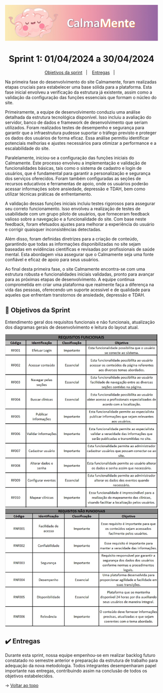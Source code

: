 <div align="center">
    
![banner](https://github.com/marcusvsbarros/projetoManufatura/blob/main/CalmaMente%20capa.jpeg)
</div>

<span id="topo">
<h1 align="center">Sprint 1: 01/04/2024 a 30/04/2024</h1>

<p align="center">
    <a href="#objetivos">Objetivos da sprint</a> &nbsp |&nbsp &nbsp
    <a href="#entregas">Entregas</a> &nbsp |&nbsp &nbsp
</p>

Na primeira fase do desenvolvimento do site Calmamente, foram realizadas etapas cruciais para estabelecer uma base sólida para a plataforma. Esta fase inicial envolveu a verificação da estrutura já existente, assim como a validação da configuração das funções essenciais que formam o núcleo do site.

Primeiramente, a equipe de desenvolvimento conduziu uma análise detalhada da estrutura tecnológica disponível. Isso incluiu a avaliação do servidor, banco de dados e framework de desenvolvimento que seriam utilizados. Foram realizados testes de desempenho e segurança para garantir que a infraestrutura pudesse suportar o tráfego previsto e proteger os dados dos usuários de forma eficaz. Essa análise permitiu identificar potenciais melhorias e ajustes necessários para otimizar a performance e a escalabilidade do site.

Paralelamente, iniciou-se a configuração das funções iniciais do Calmamente. Este processo envolveu a implementação e validação de funcionalidades básicas, tais como o sistema de cadastro e login de usuários, que é fundamental para garantir a personalização e segurança dos serviços oferecidos. Foram também configuradas as seções de recursos educativos e ferramentas de apoio, onde os usuários poderão acessar informações sobre ansiedade, depressão e TDAH, bem como utilizar técnicas práticas de enfrentamento.

A validação dessas funções iniciais incluiu testes rigorosos para assegurar seu correto funcionamento. Isso envolveu a realização de testes de usabilidade com um grupo piloto de usuários, que forneceram feedback valioso sobre a navegação e a funcionalidade do site. Com base neste feedback, foram efetuados ajustes para melhorar a experiência do usuário e corrigir quaisquer inconsistências detectadas.

Além disso, foram definidas diretrizes para a criação de conteúdo, garantindo que todas as informações disponibilizadas no site sejam baseadas em evidências científicas e revisadas por profissionais de saúde mental. Esta abordagem visa assegurar que o Calmamente seja uma fonte confiável e eficaz de apoio para seus usuários.

Ao final desta primeira fase, o site Calmamente encontra-se com uma estrutura robusta e funcionalidades iniciais validadas, pronto para avançar para as próximas etapas de desenvolvimento. A equipe continua comprometida em criar uma plataforma que realmente faça a diferença na vida das pessoas, oferecendo um suporte acessível e de qualidade para aqueles que enfrentam transtornos de ansiedade, depressão e TDAH. 

<span id="objetivos">

## :dart: Objetivos da Sprint
Entendimento geral dos requisitos funcionais e não funcionais, atualização dos diagramas gerais de desenvolvimento e leitura do layout atual.


![RF](https://github.com/CalmaMente/Projeto-Integrador-3DSM/blob/main/Arquivos/RF.jpg)
<br>
![RNF](https://github.com/CalmaMente/Projeto-Integrador-3DSM/blob/main/Arquivos/RNF.jpg)

<span id="entregas">
        
## :heavy_check_mark: Entregas
Durante esta sprint, nossa equipe empenhou-se em realizar backlog futuro constatado no semestre anterior e preparação da estrutura de trabalho para adequação da nova metodologia. Todos integrantes desempenharam papel importante nas entregas, contribuindo assim na conclusão de todos os objetivos estabelecidos.

→ [Voltar ao topo](#topo)
